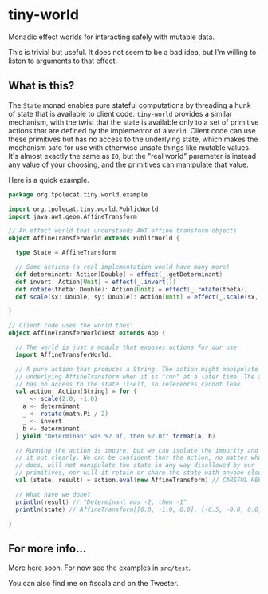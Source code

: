 tiny-world
==========

Monadic effect worlds for interacting safely with mutable data.

This is trivial but useful. It does not seem to be a bad idea, but I'm willing to listen to arguments to that effect.

What is this?
-------------

The `State` monad enables pure stateful computations by threading a hunk of state that is available to client code. `tiny-world` provides a similar mechanism, with the twist that the state is available only to a set of primitive actions that are defined by the implementor of a `World`. Client code can use these primitives but has no access to the underlying state, which makes the mechanism safe for use with otherwise unsafe things like mutable values. It's almost exactly the same as `IO`, but the "real world" parameter is instead any value of your choosing, and the primitives can manipulate that value.

Here is a quick example.

```scala
package org.tpolecat.tiny.world.example

import org.tpolecat.tiny.world.PublicWorld
import java.awt.geom.AffineTransform

// An effect world that understands AWT affine transform objects
object AffineTransferWorld extends PublicWorld {

  type State = AffineTransform

  // Some actions (a real implementation would have many more)
  def determinant: Action[Double] = effect(_.getDeterminant)
  def invert: Action[Unit] = effect(_.invert())
  def rotate(theta: Double): Action[Unit] = effect(_.rotate(theta))
  def scale(sx: Double, sy: Double): Action[Unit] = effect(_.scale(sx, sy))

}

// Client code uses the world thus:
object AffineTransferWorldTest extends App {

  // The world is just a module that exposes actions for our use
  import AffineTransferWorld._

  // A pure action that produces a String. The action might manipulate an
  // underlying AffineTransform when it is "run" at a later time. The action
  // has no access to the state itself, so references cannot leak.
  val action: Action[String] = for {
    _ <- scale(2.0, -1.0)
    a <- determinant
    _ <- rotate(math.Pi / 2)
    _ <- invert
    b <- determinant
  } yield "Determinant was %2.0f, then %2.0f".format(a, b)

  // Running the action is impure, but we can isolate the impurity and call
  // it out clearly. We can be confident that the action, no matter what it
  // does, will not manipulate the state in any way disallowed by our 
  // primitives, nor will it retain or share the state with anyone else.
  val (state, result) = action.eval(new AffineTransform) // CAREFUL HERE

  // What have we done?
  println(result) // "Determinant was -2, then -1"
  println(state) // AffineTransform[[0.0, -1.0, 0.0], [-0.5, -0.0, 0.0]]

}
```

For more info...
----------------

More here soon. For now see the examples in `src/test`.

You can also find me on #scala and on the Tweeter.
